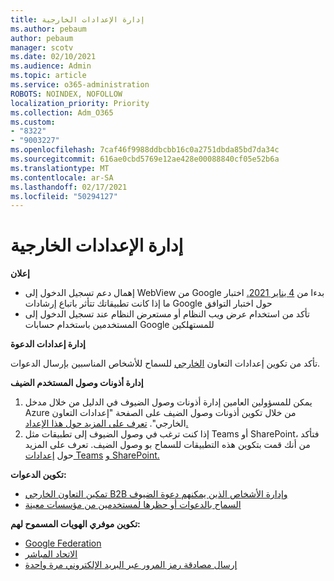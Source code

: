 ```yaml
---
title: إدارة الإعدادات الخارجية
ms.author: pebaum
author: pebaum
manager: scotv
ms.date: 02/10/2021
ms.audience: Admin
ms.topic: article
ms.service: o365-administration
ROBOTS: NOINDEX, NOFOLLOW
localization_priority: Priority
ms.collection: Adm_O365
ms.custom:
- "8322"
- "9003227"
ms.openlocfilehash: 7caf46f9988ddbcbb16c0a2751dbda85bd7da34c
ms.sourcegitcommit: 616ae0cbd5769e12ae428e00088840cf05e52b6a
ms.translationtype: MT
ms.contentlocale: ar-SA
ms.lasthandoff: 02/17/2021
ms.locfileid: "50294127"
---
```

# <a name="managing-external-settings"></a>إدارة الإعدادات الخارجية

**إعلان**

- إهمال دعم تسجيل الدخول إلى WebView من Google بدءا من [4 يناير 2021.](https://docs.microsoft.com/azure/active-directory/external-identities/google-federation?WT.mc_id=Portal-Microsoft_Azure_Support#deprecation-of-webview-sign-in-support) اختبار ما إذا كانت تطبيقاتك تتأثر باتباع إرشادات Google حول اختبار التوافق
- تأكد من استخدام عرض ويب النظام أو مستعرض النظام عند تسجيل الدخول إلى المستخدمين باستخدام حسابات Google للمستهلكين

**إدارة إعدادات الدعوة**

تأكد من تكوين إعدادات التعاون [الخارجي](https://docs.microsoft.com/azure/active-directory/external-identities/delegate-invitations?WT.mc_id=Portal-Microsoft_Azure_Support) للسماح للأشخاص المناسبين بإرسال الدعوات.

**إدارة أذونات وصول المستخدم الضيف**

1. يمكن للمسؤولين العامين إدارة أذونات وصول الضيوف في الدليل من خلال مدخل Azure من خلال تكوين أذونات وصول الضيف على الصفحة "إعدادات التعاون الخارجي". [تعرف على المزيد حول هذا الإعداد.](https://docs.microsoft.com/azure/active-directory/fundamentals/users-default-permissions?WT.mc_id=Portal-Microsoft_Azure_Support)
2. إذا كنت ترغب في وصول الضيوف إلى تطبيقات مثل Teams أو SharePoint، فتأكد من أنك قمت بتكوين هذه التطبيقات للسماح بو وصول الضيف. تعرف على المزيد حول [إعدادات Teams](https://docs.microsoft.com/microsoftteams/guest-access?WT.mc_id=Portal-Microsoft_Azure_Support) [و SharePoint.](https://docs.microsoft.com/sharepoint/external-sharing-overview?WT.mc_id=Portal-Microsoft_Azure_Support)

**تكوين الدعوات:**

- [تمكين التعاون الخارجي B2B وإدارة الأشخاص الذين يمكنهم دعوة الضيوف](https://docs.microsoft.com/azure/active-directory/b2b/delegate-invitations?WT.mc_id=Portal-Microsoft_Azure_Support)
- [السماح بالدعوات أو حظرها لمستخدمين من مؤسسات معينة](https://docs.microsoft.com/azure/active-directory/b2b/allow-deny-list?WT.mc_id=Portal-Microsoft_Azure_Support)

**تكوين موفري الهويات المسموح لهم:**

- [Google Federation](https://docs.microsoft.com/azure/active-directory/b2b/google-federation?WT.mc_id=Portal-Microsoft_Azure_Support)
- [الاتحاد المباشر](https://docs.microsoft.com/azure/active-directory/b2b/direct-federation?WT.mc_id=Portal-Microsoft_Azure_Support)
- [إرسال مصادقة رمز المرور عبر البريد الإلكتروني مرة واحدة](https://docs.microsoft.com/azure/active-directory/b2b/one-time-passcode?WT.mc_id=Portal-Microsoft_Azure_Support)
